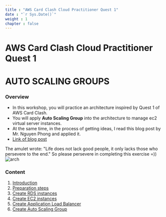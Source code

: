 ```yaml
---
title : "AWS Card Clash Cloud Practitioner Quest 1"
date : "`r Sys.Date()`" 
weight : 1 
chapter : false
---
```

# AWS Card Clash Cloud Practitioner Quest 1 
# AUTO SCALING GROUPS

### Overview
* In this workshop, you will practice an architecture inspired by Quest 1 of AWS Card Clash.
* You will apply **Auto Scaling Group** into the architecture to manage ec2 virtual server instances.
* At the same time, in the process of getting ideas, I read this blog post by Mr. Nguyen Phong and applied it.
* [Link of blog post](https://blog.cloudmentor.pro/blog/aws/bedrock-streamlit-chatapp?fbclid=IwY2xjawFZ4ahleHRuA2FlbQIxMAABHV1F8bikGzsbZ9yEl_Ix9WDo7H-59yljmucioruz87ICIWUWnFAjMsFJUg_aem_aaMGVNttggfJ3wn2dGY3-w)


 The amulet wrote: "Life does not lack good people, it only lacks those who persevere to the end." So please persevere in completing this exercise =))
![arch](/workshop-aws-card-clash-1/images/arc1.png) 
### Content

 1. [Introduction](1-Introduce/)
 2. [Preparation steps](2-Prerequiste/)
 3. [Create RDS instances](3-batchTranslation/)
 4. [Create EC2 instances](4-serverlessTranslation/)
 5. [Create Application Load Balancer](5-cleanup/)
 6. [Create Auto Scaling Group](6-reference/)
